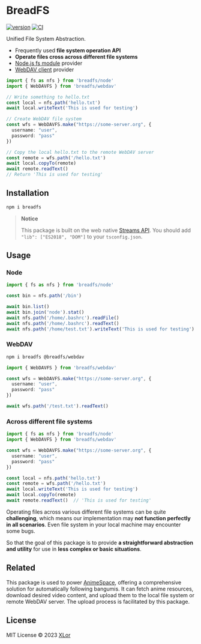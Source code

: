 # BreadFS

[![version](https://img.shields.io/npm/v/breadfs?label=breadfs)](https://www.npmjs.com/package/breadfs)
[![CI](https://github.com/yjl9903/breadfs/actions/workflows/ci.yml/badge.svg)](https://github.com/yjl9903/breadfs/actions/workflows/ci.yml)

Unified File System Abstraction.

+ Frequently used **file system operation API**
+ **Operate files cross across different file systems**
+ [Node.js fs module](https://nodejs.org/api/fs.html) provider
+ [WebDAV client](https://github.com/perry-mitchell/webdav-client) provider

```ts
import { fs as nfs } from 'breadfs/node'
import { WebDAVFS } from 'breadfs/webdav'

// Write something to hello.txt
const local = nfs.path('hello.txt')
await local.writeText('This is used for testing')

// Create WebDAV file system
const wfs = WebDAVFS.make("https://some-server.org", {
  username: "user",
  password: "pass"
})

// Copy the local hello.txt to the remote WebDAV server
const remote = wfs.path('/hello.txt')
await local.copyTo(remote)
await remote.readText()
// Return 'This is used for testing'
```

## Installation

```bash
npm i breadfs
```

> **Notice**
>
> This package is built on the web native [Streams API](https://developer.mozilla.org/en-US/docs/Web/API/Streams_API). You should add `"lib": ["ES2018", "DOM"]` to your `tsconfig.json`.

## Usage

### Node

```ts
import { fs as nfs } from 'breadfs/node'

const bin = nfs.path('/bin')

await bin.list()
await bin.join('node').stat()
await nfs.path('/home/.bashrc').readFile()
await nfs.path('/home/.bashrc').readText()
await nfs.path('/home/test.txt').writeText('This is used for testing')
```

### WebDAV

```bash
npm i breadfs @breadfs/webdav
```

```ts
import { WebDAVFS } from 'breadfs/webdav'

const wfs = WebDAVFS.make("https://some-server.org", {
  username: "user",
  password: "pass"
})

await wfs.path('/test.txt').readText()
```

### Across different file systems

```ts
import { fs as nfs } from 'breadfs/node'
import { WebDAVFS } from 'breadfs/webdav'

const wfs = WebDAVFS.make("https://some-server.org", {
  username: "user",
  password: "pass"
})

const local = nfs.path('hello.txt')
const remote = wfs.path('/hello.txt')
await local.writeText('This is used for testing')
await local.copyTo(remote)
await remote.readText()  // 'This is used for testing'
```

Operating files across various different file systems can be quite **challenging**, which means our implementation may **not function perfectly in all scenarios**. Even file system in your local machine may encounter some bugs.

So that the goal of this package is to provide **a straightforward abstraction and utility** for use in **less complex or basic situations**.

## Related

This package is used to power [AnimeSpace](https://github.com/yjl9903/AnimeSpace), offering a comprehensive solution for automatically following bangumis. It can fetch anime resources, download desired video content, and upload them to the local file system or remote WebDAV server. The upload process is facilitated by this package.

## License

MIT License © 2023 [XLor](https://github.com/yjl9903)
